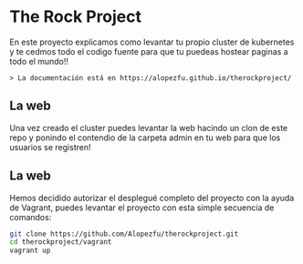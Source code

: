 # The Rock Project

En este proyecto explicamos como levantar tu propio cluster de kubernetes y te cedmos todo el codigo fuente para que tu puedeas hostear paginas a todo el mundo!!

	> La documentación está en https://alopezfu.github.io/therockproject/

## La web

Una vez creado el cluster puedes levantar la web hacindo un clon de este repo y ponindo el contendio de la carpeta admin en tu web para que los usuarios se registren!

## La web

Hemos decidido autorizar el desplegué completo del proyecto con la ayuda de Vagrant, puedes levantar el proyecto con esta simple secuencia de comandos:

```bash
git clone https://github.com/Alopezfu/therockproject.git
cd therockproject/vagrant
vagrant up
```

